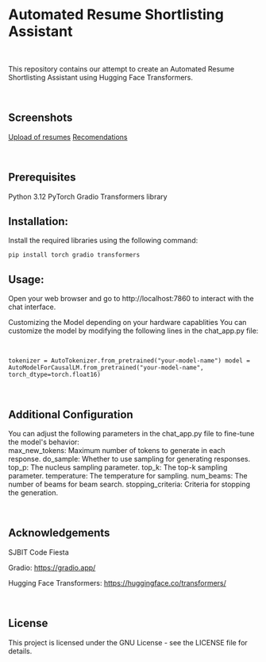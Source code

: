 
# Automated Resume Shortlisting Assistant 



<br>

This repository contains our attempt to create an Automated Resume Shortlisting Assistant using Hugging Face Transformers.

<br>

## Screenshots
[Upload of resumes](https://github.com/sudhanvasp/AI_Resume/blob/main/SJBITsort/Media/Pdf%20Upload.png)
[Recomendations](https://github.com/sudhanvasp/AI_Resume/blob/main/SJBITsort/Media/Sample%20Output.png)


<br>

## Prerequisites

Python 3.12
PyTorch
Gradio
Transformers library
<br>

## Installation:

Install the required libraries using the following command:

`
pip install torch gradio transformers
`
<br>

## Usage:

Open your web browser and go to http://localhost:7860 to interact with the chat interface.
<br>

Customizing the Model depending on your hardware capablities
You can customize the model by modifying the following lines in the chat_app.py file:

<br>

`tokenizer = AutoTokenizer.from_pretrained("your-model-name")
model = AutoModelForCausalLM.from_pretrained("your-model-name", torch_dtype=torch.float16)`

<br>

## Additional Configuration
You can adjust the following parameters in the chat_app.py file to fine-tune the model's behavior:
<br>
max_new_tokens: Maximum number of tokens to generate in each response.
do_sample: Whether to use sampling for generating responses.
top_p: The nucleus sampling parameter.
top_k: The top-k sampling parameter.
temperature: The temperature for sampling.
num_beams: The number of beams for beam search.
stopping_criteria: Criteria for stopping the generation.

<br>

## Acknowledgements
SJBIT Code Fiesta

Gradio: https://gradio.app/

Hugging Face Transformers: https://huggingface.co/transformers/

<br>

## License
This project is licensed under the GNU License - see the LICENSE file for details.
